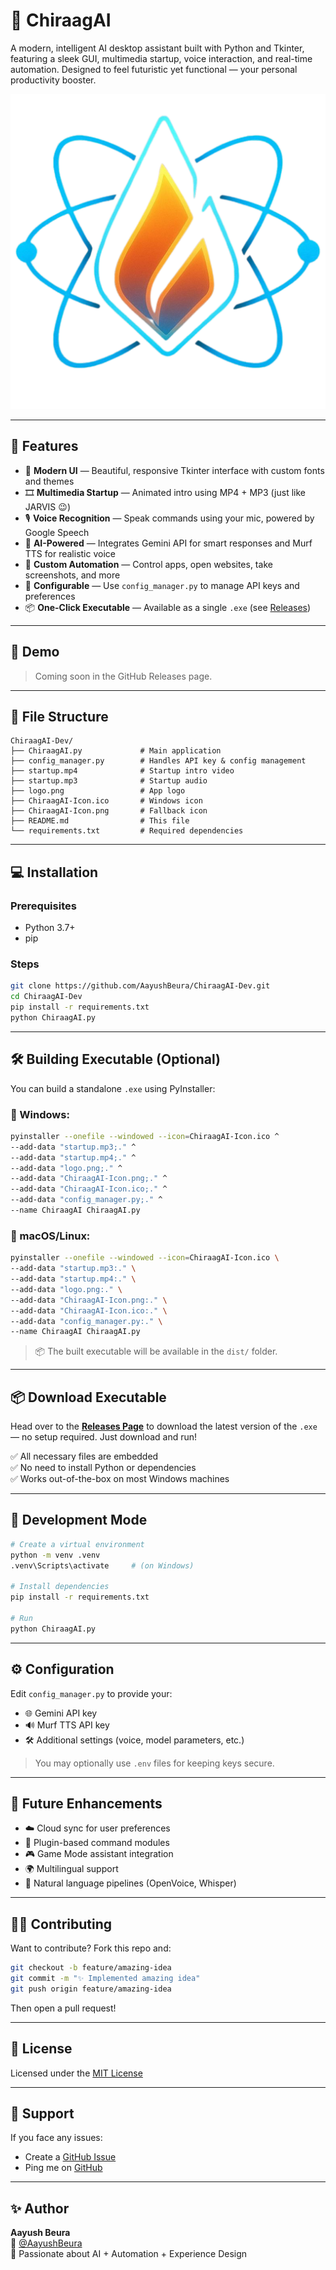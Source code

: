 # 🚀 ChiraagAI

A modern, intelligent AI desktop assistant built with Python and Tkinter, featuring a sleek GUI, multimedia startup, voice interaction, and real-time automation. Designed to feel futuristic yet functional — your personal productivity booster.

![ChiraagAI Banner](logo.png)

---

## 🌟 Features

- 🎨 **Modern UI** — Beautiful, responsive Tkinter interface with custom fonts and themes  
- 🎞️ **Multimedia Startup** — Animated intro using MP4 + MP3 (just like JARVIS 😉)  
- 🎙️ **Voice Recognition** — Speak commands using your mic, powered by Google Speech  
- 🤖 **AI-Powered** — Integrates Gemini API for smart responses and Murf TTS for realistic voice  
- 🧠 **Custom Automation** — Control apps, open websites, take screenshots, and more  
- 🔧 **Configurable** — Use `config_manager.py` to manage API keys and preferences  
- 📦 **One-Click Executable** — Available as a single `.exe` (see [Releases](https://github.com/AayushBeura/ChiraagAI-Dev/releases))

---

## 📸 Demo

> Coming soon in the GitHub Releases page.

---

## 📁 File Structure

```
ChiraagAI-Dev/
├── ChiraagAI.py             # Main application
├── config_manager.py        # Handles API key & config management
├── startup.mp4              # Startup intro video
├── startup.mp3              # Startup audio
├── logo.png                 # App logo
├── ChiraagAI-Icon.ico       # Windows icon
├── ChiraagAI-Icon.png       # Fallback icon
├── README.md                # This file
└── requirements.txt         # Required dependencies
```

---

## 💻 Installation

### Prerequisites
- Python 3.7+
- pip

### Steps

```bash
git clone https://github.com/AayushBeura/ChiraagAI-Dev.git
cd ChiraagAI-Dev
pip install -r requirements.txt
python ChiraagAI.py
```

---

## 🛠️ Building Executable (Optional)

You can build a standalone `.exe` using PyInstaller:

### 🔹 Windows:

```bash
pyinstaller --onefile --windowed --icon=ChiraagAI-Icon.ico ^
--add-data "startup.mp3;." ^
--add-data "startup.mp4;." ^
--add-data "logo.png;." ^
--add-data "ChiraagAI-Icon.png;." ^
--add-data "ChiraagAI-Icon.ico;." ^
--add-data "config_manager.py;." ^
--name ChiraagAI ChiraagAI.py
```

### 🔸 macOS/Linux:

```bash
pyinstaller --onefile --windowed --icon=ChiraagAI-Icon.ico \
--add-data "startup.mp3:." \
--add-data "startup.mp4:." \
--add-data "logo.png:." \
--add-data "ChiraagAI-Icon.png:." \
--add-data "ChiraagAI-Icon.ico:." \
--add-data "config_manager.py:." \
--name ChiraagAI ChiraagAI.py
```

> 📦 The built executable will be available in the `dist/` folder.

---

## 📦 Download Executable

Head over to the [**Releases Page**](https://github.com/AayushBeura/ChiraagAI-Dev/releases) to download the latest version of the `.exe` — no setup required. Just download and run!

✅ All necessary files are embedded  
✅ No need to install Python or dependencies  
✅ Works out-of-the-box on most Windows machines

---

## 🧪 Development Mode

```bash
# Create a virtual environment
python -m venv .venv
.venv\Scripts\activate     # (on Windows)

# Install dependencies
pip install -r requirements.txt

# Run
python ChiraagAI.py
```

---

## ⚙️ Configuration

Edit `config_manager.py` to provide your:

- 🌐 Gemini API key
- 🔊 Murf TTS API key
- 🛠 Additional settings (voice, model parameters, etc.)

> You may optionally use `.env` files for keeping keys secure.

---

## 🧠 Future Enhancements

- ☁️ Cloud sync for user preferences  
- 🧩 Plugin-based command modules  
- 🎮 Game Mode assistant integration  
- 🌍 Multilingual support  
- 🎤 Natural language pipelines (OpenVoice, Whisper)

---

## 👨‍💻 Contributing

Want to contribute? Fork this repo and:

```bash
git checkout -b feature/amazing-idea
git commit -m "✨ Implemented amazing idea"
git push origin feature/amazing-idea
```

Then open a pull request!

---

## 📃 License

Licensed under the [MIT License](LICENSE)

---

## 🙋 Support

If you face any issues:
- Create a [GitHub Issue](https://github.com/AayushBeura/ChiraagAI-Dev/issues)
- Ping me on [GitHub](https://github.com/AayushBeura)

---

## ✨ Author

**Aayush Beura**  
🔗 [@AayushBeura](https://github.com/AayushBeura)  
📧 Passionate about AI + Automation + Experience Design

